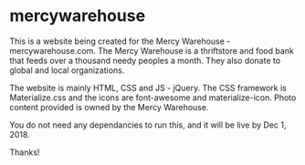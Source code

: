 # mercywarehouse

This is a website being created for the Mercy Warehouse - mercywarehouse.com. 
The Mercy Warehouse is a thriftstore and food bank that feeds over a thousand needy peoples a month. 
They also donate to global and local organizations. 

The website is mainly HTML, CSS and JS - jQuery. 
The CSS framework is Materialize.css and the icons are font-awesome and materialize-icon.
Photo content provided is owned by the Mercy Warehouse. 

You do not need any dependancies to run this, and it will be live by Dec 1, 2018. 

Thanks! 
